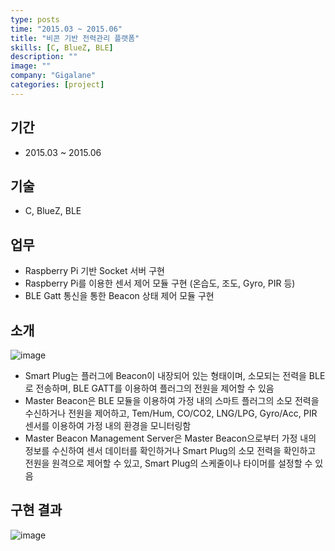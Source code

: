 ```yaml
---
type: posts
time: "2015.03 ~ 2015.06"
title: "비콘 기반 전력관리 플랫폼"
skills: [C, BlueZ, BLE]
description: ""
image: ""
company: "Gigalane"
categories: [project]
---
```


## 기간

* 2015.03 ~ 2015.06

## 기술 

* C, BlueZ, BLE

## 업무

* Raspberry Pi 기반 Socket 서버 구현
* Raspberry Pi를 이용한 센서 제어 모듈 구현 (온습도, 조도, Gyro, PIR 등)
* BLE Gatt 통신을 통한 Beacon 상태 제어 모듈 구현

## 소개 

![image](https://user-images.githubusercontent.com/35713051/121361162-fe4dda80-c96f-11eb-9da1-cec89a313f4b.png)

* Smart Plug는 플러그에 Beacon이 내장되어 있는 형태이며, 소모되는 전력을 BLE로 전송하며, BLE GATT를 이용하여 플러그의 전원을 제어할 수 있음
* Master Beacon은 BLE 모듈을 이용하여 가정 내의 스마트 플러그의 소모 전력을 수신하거나 전원을 제어하고, Tem/Hum, CO/CO2, LNG/LPG, Gyro/Acc, PIR 센서를 이용하여 가정 내의 환경을 모니터링함
* Master Beacon Management Server은 Master Beacon으로부터 가정 내의 정보를 수신하여 센서 데이터를 확인하거나 Smart Plug의 소모 전력을 확인하고 전원을 원격으로 제어할 수 있고, Smart Plug의 스케줄이나 타이머를 설정할 수 있음

## 구현 결과 

![image](https://user-images.githubusercontent.com/35713051/121361270-19b8e580-c970-11eb-928d-3e5faea4cc9e.png)


